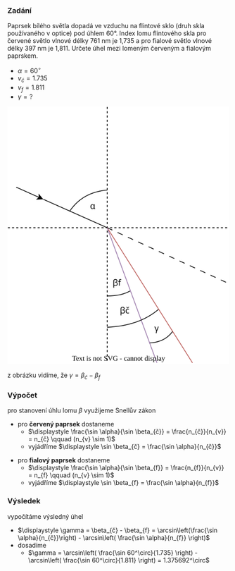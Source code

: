### Zadání

Paprsek bílého světla dopadá ve vzduchu na flintové sklo (druh skla používaného v optice) pod úhlem 60°. Index lomu flintového skla pro červené světlo vlnové délky 761 nm je 1,735 a pro fialové světlo vlnové délky 397 nm je 1,811. Určete úhel mezi lomeným červeným a fialovým paprskem.

- $\alpha = 60^\circ$
- $v_{č} = 1.735$
- $v_{f} = 1.811$
- $\gamma = ?$

![](_assets/priklad11.svg)

z obrázku vidíme, že $\gamma = \beta_{č} - \beta_{f}$

### Výpočet

pro stanovení úhlu lomu $\beta$ využijeme Snellův zákon
- pro **červený paprsek** dostaneme
	- $\displaystyle \frac{\sin \alpha}{\sin \beta_{č}} = \frac{n_{č}}{n_{v}} = n_{č} \qquad (n_{v} \sim 1)$
	- vyjádříme $\displaystyle \sin \beta_{č} = \frac{\sin \alpha}{n_{č}}$
+ pro **fialový paprsek** dostaneme
	+ $\displaystyle \frac{\sin \alpha}{\sin \beta_{f}} = \frac{n_{f}}{n_{v}} = n_{f}  \qquad (n_{v} \sim 1)$
	+ vyjádříme $\displaystyle \sin \beta_{f} = \frac{\sin \alpha}{n_{f}}$

### Výsledek

vypočítáme výsledný úhel
- $\displaystyle \gamma = \beta_{č} - \beta_{f} = \arcsin\left(\frac{\sin \alpha}{n_{č}}\right) - \arcsin\left( \frac{\sin \alpha}{n_{f}} \right)$
- dosadíme
	- $\gamma = \arcsin\left( \frac{\sin 60^\circ}{1.735} \right) - \arcsin\left( \frac{\sin 60^\circ}{1.811} \right) = 1.375692^\circ$